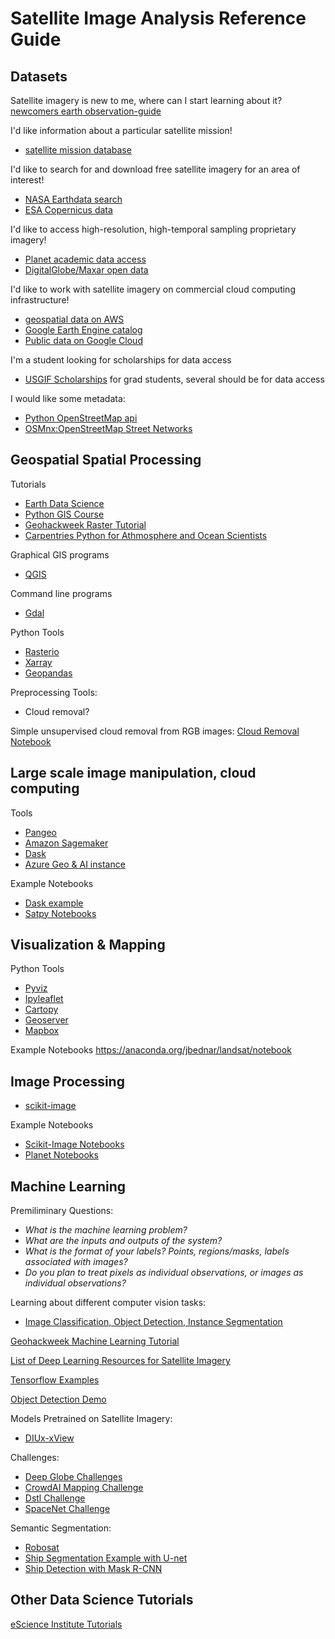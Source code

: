 Satellite Image Analysis Reference Guide
===

Datasets
---
Satellite imagery is new to me, where can I start learning about it?
[newcomers earth observation-guide](https://business.esa.int/newcomers-earth-observation-guide)

I'd like information about a particular satellite mission!
* [satellite mission database](https://directory.eoportal.org/web/eoportal/satellite-missions)

I'd like to search for and download free satellite imagery for an area of interest!
* [NASA Earthdata search](https://search.earthdata.nasa.gov/search)
* [ESA Copernicus data](https://scihub.copernicus.eu/)

I'd like to access high-resolution, high-temporal sampling proprietary imagery!
* [Planet academic data access](https://www.planet.com/markets/education-and-research/)
* [DigitalGlobe/Maxar open data](https://www.digitalglobe.com/ecosystem/open-data)

I'd like to work with satellite imagery on commercial cloud computing infrastructure!
* [geospatial data on AWS](https://registry.opendata.aws/?search=tags:gis,earth%20observation,events,mapping,meteorological,environmental,transportation)
* [Google Earth Engine catalog](https://developers.google.com/earth-engine/datasets/)
* [Public data on Google Cloud](https://cloud.google.com/public-datasets/)

I'm a student looking for scholarships for data access   
* [USGIF Scholarships](https://usgif.org/education/scholarships) for grad students, several should be for data access
    
I would like some metadata:
* [Python OpenStreetMap api](https://pypi.org/project/osmapi/)
* [OSMnx:OpenStreetMap Street Networks](https://geoffboeing.com/2016/11/osmnx-python-street-networks/)

Geospatial Spatial Processing
---

Tutorials
* [Earth Data Science](https://www.earthdatascience.org/)
* [Python GIS Course](https://automating-gis-processes.github.io/2016/)
* [Geohackweek Raster Tutorial](https://geohackweek.github.io/raster/)
* [Carpentries Python for Athmosphere and Ocean Scientists](https://carpentrieslab.github.io/python-aos-lesson/)

Graphical GIS programs
* [QGIS](https://qgis.org)

Command line programs
* [Gdal](https://github.com/OSGeo/gdal)

Python Tools
* [Rasterio](https://github.com/mapbox/rasterio)
* [Xarray](https://github.com/pydata/xarray)
* [Geopandas](https://github.com/geopandas/geopandas)

Preprocessing Tools:
* Cloud removal?

Simple unsupervised cloud removal from RGB images: 
[Cloud Removal Notebook](https://github.com/DDS-Lab/disaster-image-processing/blob/master/notebooks/cloud-removal/CloudRemoval.ipynb)





Large scale image manipulation, cloud computing
---
Tools
* [Pangeo](https://github.com/pangeo-data)
* [Amazon Sagemaker](https://aws.amazon.com/sagemaker/)
* [Dask](https://dask.org/)
* [Azure Geo & AI instance](https://docs.microsoft.com/en-us/azure/machine-learning/data-science-virtual-machine/geo-ai-dsvm-overview)

Example Notebooks
* [Dask example](https://examples.dask.org/applications/satellite-imagery-geotiff.html)
* [Satpy Notebooks](https://satpy.readthedocs.io/en/latest/examples.html)

Visualization & Mapping
---
Python Tools
* [Pyviz](https://github.com/pyviz/pyviz)
* [Ipyleaflet](https://github.com/jupyter-widgets/ipyleaflet)
* [Cartopy](https://github.com/SciTools/cartopy)
* [Geoserver](http://geoserver.org/)
* [Mapbox](https://docs.mapbox.com/help/how-mapbox-works/satellite-imagery/)

Example Notebooks
https://anaconda.org/jbednar/landsat/notebook


Image Processing
---
* [scikit-image](https://scikit-image.org/docs/stable/auto_examples/index.html)


Example Notebooks
* [Scikit-Image Notebooks](https://github.com/scikit-image/skimage-tutorials/tree/master/lectures)
* [Planet Notebooks](https://github.com/planetlabs/notebooks)


Machine Learning
---
Premiliminary Questions:
* *What is the machine learning problem?*
* *What are the inputs and outputs of the system?*
* *What is the format of your labels? Points, regions/masks, labels associated with images?*
* *Do you plan to treat pixels as individual observations, or images as individual observations?*

Learning about different computer vision tasks:

* [Image Classification, Object Detection, Instance Segmentation](https://medium.com/datadriveninvestor/deep-learning-for-image-segmentation-d10d19131113)

[Geohackweek Machine Learning Tutorial](https://geohackweek.github.io/machine-learning/)

[List of Deep Learning Resources for Satellite Imagery](https://github.com/robmarkcole/satellite-image-deep-learning)

[Tensorflow Examples](https://github.com/aymericdamien/TensorFlow-Examples)

[Object Detection Demo](https://github.com/tensorflow/models/blob/master/research/object_detection/object_detection_tutorial.ipynb)

Models Pretrained on Satellite Imagery:

* [DIUx-xView](https://github.com/DIUx-xView/baseline/releases)

Challenges:

* [Deep Globe Challenges](http://deepglobe.org/challenge.html)
* [CrowdAI Mapping Challenge](https://github.com/crowdAI/crowdai-mapping-challenge-mask-rcnn)
* [Dstl Challenge](https://www.kaggle.com/c/dstl-satellite-imagery-feature-detection)
* [SpaceNet Challenge](https://spacenetchallenge.github.io/) 

Semantic Segmentation:

* [Robosat](https://github.com/mapbox/robosat)
* [Ship Segmentation Example with U-net](https://www.kaggle.com/uysimty/ship-detection-using-keras-u-net)
* [Ship Detection with Mask R-CNN](https://www.kaggle.com/samlin001/mask-r-cnn-ship-detection-minimum-viable-model-1)

Other Data Science Tutorials
---
[eScience Institute Tutorials](https://github.com/uwescience/eScience_tutorials)

